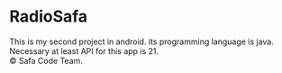 <h1> RadioSafa </h1>
This is my second project in android. its programming language is java. <br/>
Necessary at least API for this app is 21. <br/>
© Safa Code Team.
